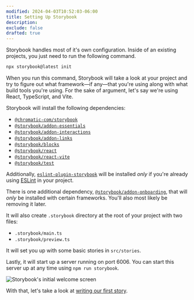 ```yaml
---
modified: 2024-04-03T10:52:03-06:00
title: Setting Up Storybook
description:
exclude: false
drafted: true
---
```


Storybook handles most of it's own configuration. Inside of an existing projects, you just need to run the following command.

```bash
npx storybook@latest init
```

When you run this command, Storybook will take a look at your project and try to figure out what framework—if any—that you're using along with what build tools you're using. For the sake of argument, let's say we're using React, TypeScript, and Vite.

Storybook will install the following dependencies:

- [`@chromatic-com/storybook`](https://npm.im/@chromatic-com/storybook)
- [`@storybook/addon-essentials`](https://npm.im/@storybook/addon-essentials)
- [`@storybook/addon-interactions`](https://npm.im/@storybook/addon-interactions)
- [`@storybook/addon-links`](https://npm.im/@storybook/addon-links)
- [`@storybook/blocks`](https://npm.im/@storybook/blocks)
- [`@storybook/react`](https://npm.im/@storybook/react)
- [`@storybook/react-vite`](https://npm.im/@storybook/react-vite)
- [`@storybook/test`](https://npm.im/@storybook/test)

Additionally, [`eslint-plugin-storybook`](https://npm.im/eslint-plugin-storybook) will be installed _only_ if you're already using [ESLint](https://eslint.org/) in your project.

There is one additional dependency, [`@storybook/addon-onboarding`](https://npm.im/@storybook/addon-onboarding), that will _only_ be installed with certain frameworks. You'll also most likely be removing it later.

It will also create `.storybook` directory at the root of your project with two files:

- `.storybook/main.ts`
- `.storybook/preview.ts`

It will set you up with some basic stories in `src/stories`.

Lastly, it will start up a server running on port 6006. You can start this server up at any time using `npm run storybook`.

![Storybook's initial welcome screen](assets/storybook-welcome-screen.png)

With that, let's take a look at [writing our first story](writing-stories).
